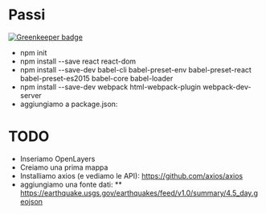 # Passi

[![Greenkeeper badge](https://badges.greenkeeper.io/sirmmo/ispra_ol4.svg)](https://greenkeeper.io/)

* npm init
* npm install --save react react-dom
* npm install --save-dev babel-cli babel-preset-env babel-preset-react babel-preset-es2015 babel-core babel-loader
* npm install --save-dev webpack html-webpack-plugin webpack-dev-server
* aggiungiamo a package.json: 


# TODO

* Inseriamo OpenLayers
* Creiamo una prima mappa
* Installiamo axios (e vediamo le API): https://github.com/axios/axios
* aggiungiamo una fonte dati: 
** https://earthquake.usgs.gov/earthquakes/feed/v1.0/summary/4.5_day.geojson
